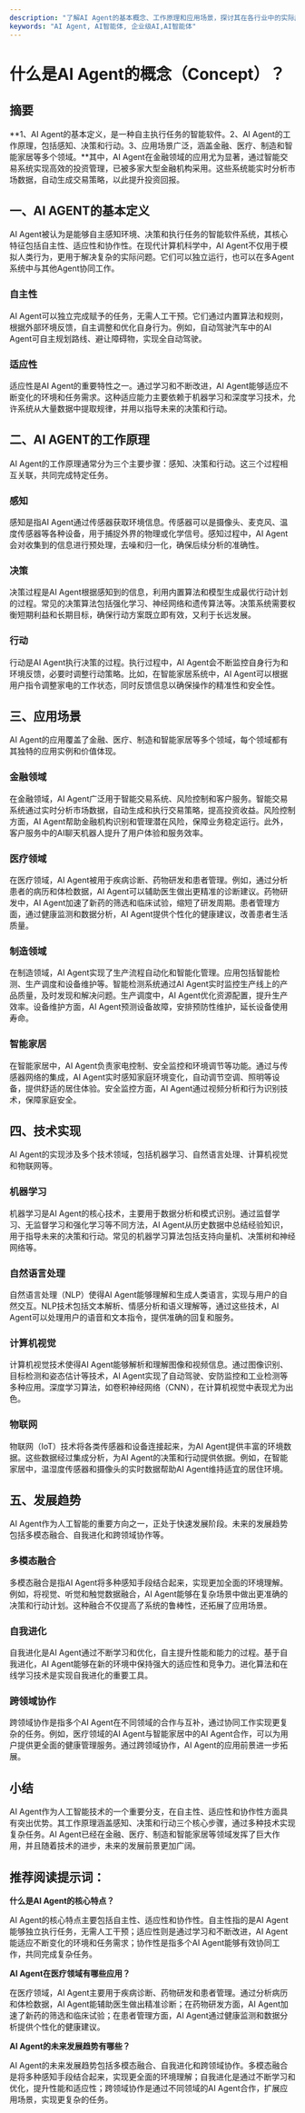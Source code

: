 ```yaml
---
description: "了解AI Agent的基本概念、工作原理和应用场景，探讨其在各行业中的实际应用。"
keywords: "AI Agent, AI智能体, 企业级AI,AI智能体"
---
```

# 什么是AI Agent的概念（Concept）？

## 摘要

**1、AI Agent的基本定义，是一种自主执行任务的智能软件。2、AI Agent的工作原理，包括感知、决策和行动。3、应用场景广泛，涵盖金融、医疗、制造和智能家居等多个领域。**其中，AI Agent在金融领域的应用尤为显著，通过智能交易系统实现高效的投资管理，已被多家大型金融机构采用。这些系统能实时分析市场数据，自动生成交易策略，以此提升投资回报。

## 一、AI AGENT的基本定义

AI Agent被认为是能够自主感知环境、决策和执行任务的智能软件系统，其核心特征包括自主性、适应性和协作性。在现代计算机科学中，AI Agent不仅用于模拟人类行为，更用于解决复杂的实际问题。它们可以独立运行，也可以在多Agent系统中与其他Agent协同工作。

### 自主性

AI Agent可以独立完成赋予的任务，无需人工干预。它们通过内置算法和规则，根据外部环境反馈，自主调整和优化自身行为。例如，自动驾驶汽车中的AI Agent可自主规划路线、避让障碍物，实现全自动驾驶。

### 适应性

适应性是AI Agent的重要特性之一。通过学习和不断改进，AI Agent能够适应不断变化的环境和任务需求。这种适应能力主要依赖于机器学习和深度学习技术，允许系统从大量数据中提取规律，并用以指导未来的决策和行动。

## 二、AI AGENT的工作原理

AI Agent的工作原理通常分为三个主要步骤：感知、决策和行动。这三个过程相互关联，共同完成特定任务。

### 感知

感知是指AI Agent通过传感器获取环境信息。传感器可以是摄像头、麦克风、温度传感器等各种设备，用于捕捉外界的物理或化学信号。感知过程中，AI Agent会对收集到的信息进行预处理，去噪和归一化，确保后续分析的准确性。

### 决策

决策过程是AI Agent根据感知到的信息，利用内置算法和模型生成最优行动计划的过程。常见的决策算法包括强化学习、神经网络和遗传算法等。决策系统需要权衡短期利益和长期目标，确保行动方案既立即有效，又利于长远发展。

### 行动

行动是AI Agent执行决策的过程。执行过程中，AI Agent会不断监控自身行为和环境反馈，必要时调整行动策略。比如，在智能家居系统中，AI Agent可以根据用户指令调整家电的工作状态，同时反馈信息以确保操作的精准性和安全性。

## 三、应用场景

AI Agent的应用覆盖了金融、医疗、制造和智能家居等多个领域，每个领域都有其独特的应用实例和价值体现。

### 金融领域

在金融领域，AI Agent广泛用于智能交易系统、风险控制和客户服务。智能交易系统通过实时分析市场数据，自动生成和执行交易策略，提高投资收益。风险控制方面，AI Agent帮助金融机构识别和管理潜在风险，保障业务稳定运行。此外，客户服务中的AI聊天机器人提升了用户体验和服务效率。

### 医疗领域

在医疗领域，AI Agent被用于疾病诊断、药物研发和患者管理。例如，通过分析患者的病历和体检数据，AI Agent可以辅助医生做出更精准的诊断建议。药物研发中，AI Agent加速了新药的筛选和临床试验，缩短了研发周期。患者管理方面，通过健康监测和数据分析，AI Agent提供个性化的健康建议，改善患者生活质量。

### 制造领域

在制造领域，AI Agent实现了生产流程自动化和智能化管理。应用包括智能检测、生产调度和设备维护等。智能检测系统通过AI Agent实时监控生产线上的产品质量，及时发现和解决问题。生产调度中，AI Agent优化资源配置，提升生产效率。设备维护方面，AI Agent预测设备故障，安排预防性维护，延长设备使用寿命。

### 智能家居

在智能家居中，AI Agent负责家电控制、安全监控和环境调节等功能。通过与传感器网络的集成，AI Agent实时感知家庭环境变化，自动调节空调、照明等设备，提供舒适的居住体验。安全监控方面，AI Agent通过视频分析和行为识别技术，保障家庭安全。

## 四、技术实现

AI Agent的实现涉及多个技术领域，包括机器学习、自然语言处理、计算机视觉和物联网等。

### 机器学习

机器学习是AI Agent的核心技术，主要用于数据分析和模式识别。通过监督学习、无监督学习和强化学习等不同方法，AI Agent从历史数据中总结经验知识，用于指导未来的决策和行动。常见的机器学习算法包括支持向量机、决策树和神经网络等。

### 自然语言处理

自然语言处理（NLP）使得AI Agent能够理解和生成人类语言，实现与用户的自然交互。NLP技术包括文本解析、情感分析和语义理解等，通过这些技术，AI Agent可以处理用户的语音和文本指令，提供准确的回复和服务。

### 计算机视觉

计算机视觉技术使得AI Agent能够解析和理解图像和视频信息。通过图像识别、目标检测和姿态估计等技术，AI Agent实现了自动驾驶、安防监控和工业检测等多种应用。深度学习算法，如卷积神经网络（CNN），在计算机视觉中表现尤为出色。

### 物联网

物联网（IoT）技术将各类传感器和设备连接起来，为AI Agent提供丰富的环境数据。这些数据经过集成分析，为AI Agent的决策和行动提供依据。例如，在智能家居中，温湿度传感器和摄像头的实时数据帮助AI Agent维持适宜的居住环境。

## 五、发展趋势

AI Agent作为人工智能的重要方向之一，正处于快速发展阶段。未来的发展趋势包括多模态融合、自我进化和跨领域协作等。

### 多模态融合

多模态融合是指AI Agent将多种感知手段结合起来，实现更加全面的环境理解。例如，将视觉、听觉和触觉数据融合，AI Agent能够在复杂场景中做出更准确的决策和行动计划。这种融合不仅提高了系统的鲁棒性，还拓展了应用场景。

### 自我进化

自我进化是AI Agent通过不断学习和优化，自主提升性能和能力的过程。基于自我进化，AI Agent能够在新的环境中保持强大的适应性和竞争力。进化算法和在线学习技术是实现自我进化的重要工具。

### 跨领域协作

跨领域协作是指多个AI Agent在不同领域的合作与互补，通过协同工作实现更复杂的任务。例如，医疗领域的AI Agent与智能家居中的AI Agent合作，可以为用户提供更全面的健康管理服务。通过跨领域协作，AI Agent的应用前景进一步拓展。

## 小结

AI Agent作为人工智能技术的一个重要分支，在自主性、适应性和协作性方面具有突出优势。其工作原理涵盖感知、决策和行动三个核心步骤，通过多种技术实现复杂任务。AI Agent已经在金融、医疗、制造和智能家居等领域发挥了巨大作用，并且随着技术的进步，未来的发展前景更加广阔。

## 推荐阅读提示词：

**什么是AI Agent的核心特点？**

AI Agent的核心特点主要包括自主性、适应性和协作性。自主性指的是AI Agent能够独立执行任务，无需人工干预；适应性则是通过学习和不断改进，AI Agent能适应不断变化的环境和任务需求；协作性是指多个AI Agent能够有效协同工作，共同完成复杂任务。

**AI Agent在医疗领域有哪些应用？**

在医疗领域，AI Agent主要用于疾病诊断、药物研发和患者管理。通过分析病历和体检数据，AI Agent能辅助医生做出精准诊断；在药物研发方面，AI Agent加速了新药的筛选和临床试验；在患者管理方面，AI Agent通过健康监测和数据分析提供个性化的健康建议。

**AI Agent的未来发展趋势有哪些？**

AI Agent的未来发展趋势包括多模态融合、自我进化和跨领域协作。多模态融合是将多种感知手段结合起来，实现更全面的环境理解；自我进化是通过不断学习和优化，提升性能和适应性；跨领域协作是通过不同领域的AI Agent合作，扩展应用场景，实现更复杂的任务。
